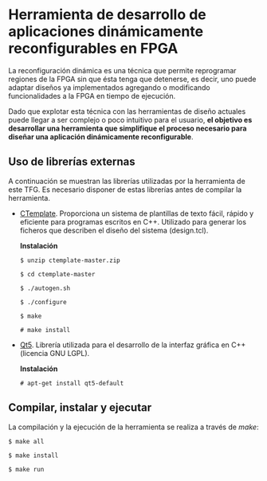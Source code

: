 # Herramienta de desarrollo de aplicaciones dinámicamente reconfigurables en FPGA #

La reconfiguración dinámica es una técnica que permite reprogramar regiones de la FPGA sin que ésta tenga que detenerse, es decir, uno puede adaptar diseños ya implementados agregando o modificando funcionalidades a la FPGA en tiempo de ejecución.

Dado que explotar esta técnica con las herramientas de diseño actuales puede llegar a ser complejo o poco intuitivo para el usuario, **el objetivo es desarrollar una herramienta que simplifique el proceso necesario para diseñar una aplicación dinámicamente reconfigurable**.


## Uso de librerías externas ##
A continuación se muestran las librerías utilizadas por la herramienta de este TFG. Es necesario disponer de estas librerías antes de compilar la herramienta.

* [CTemplate](https://github.com/OlafvdSpek/ctemplate). Proporciona un sistema de plantillas de texto fácil, rápido y eficiente para programas escritos en C++. Utilizado para generar los ficheros que describen el diseño del sistema (design.tcl).

    **Instalación**

    `$ unzip ctemplate-master.zip`
    
    `$ cd ctemplate-master`
    
    `$ ./autogen.sh`
    
    `$ ./configure`
    
    `$ make`
    
    `# make install`

* [Qt5](https://www.qt.io/download/). Librería utilizada para el desarrollo de la interfaz gráfica en C++ (licencia GNU LGPL).

    **Instalación**

    `# apt-get install qt5-default`


## Compilar, instalar y ejecutar ##
La compilación y la ejecución de la herramienta se realiza a través de _make_:

`$ make all`

`$ make install`

`$ make run`

